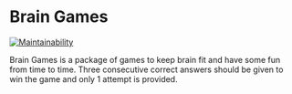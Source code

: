 # Brain Games

[![Maintainability](https://api.codeclimate.com/v1/badges/936db6735ea6a4a580ed/maintainability)](https://codeclimate.com/github/dosart/python-project-lvl1/maintainability)

Brain Games is a package of games to keep brain fit and have some fun from time to time. Three consecutive correct answers should be given to win the game and only 1 attempt is provided.
